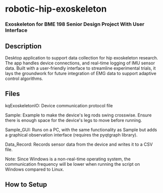 # robotic-hip-exoskeleton
### Exoskeleton for  BME 198 Senior Design Project With User Interface

## Description

Desktop application to support data collection for hip exoskeleton research. 
The app handles device connections, and real-time logging of IMU sensor data. Built with a user-friendly interface to streamline experimental trials, it lays the groundwork for future integration of EMG data to support adaptive control algorithms.



## Files
kqExoskeletonIO: Device communication protocol file

Sample: Example to make the device's leg rods swing crosswise. Ensure there is enough space for the device's legs to move before running.

Sample_GUI: Runs on a PC, with the same functionality as Sample but adds a graphical observation interface (requires the pyqtgraph library).

Data_Record: Records sensor data from the device and writes it to a CSV file.

Note: Since Windows is a non-real-time operating system, the communication frequency will be lower when running the script on Windows compared to Linux.


## How to Setup 
